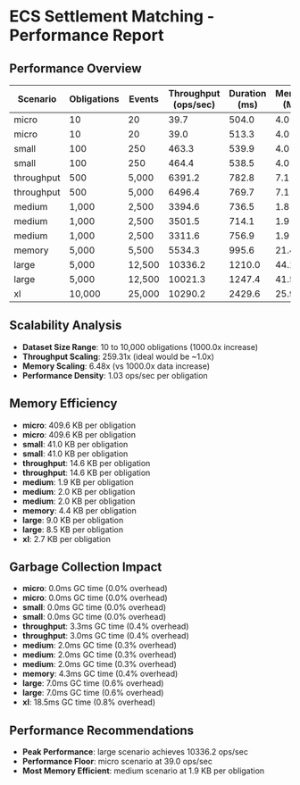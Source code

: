 # ECS Settlement Matching - Performance Report

## Performance Overview

| Scenario | Obligations | Events | Throughput (ops/sec) | Duration (ms) | Memory (MB) |
|----------|-------------|---------|---------------------|---------------|-------------|
| micro    |         10 |     20 |               39.7 |        504.0 |        4.0 |
| micro    |         10 |     20 |               39.0 |        513.3 |        4.0 |
| small    |        100 |    250 |              463.3 |        539.9 |        4.0 |
| small    |        100 |    250 |              464.4 |        538.5 |        4.0 |
| throughput |        500 |  5,000 |             6391.2 |        782.8 |        7.1 |
| throughput |        500 |  5,000 |             6496.4 |        769.7 |        7.1 |
| medium   |      1,000 |  2,500 |             3394.6 |        736.5 |        1.8 |
| medium   |      1,000 |  2,500 |             3501.5 |        714.1 |        1.9 |
| medium   |      1,000 |  2,500 |             3311.6 |        756.9 |        1.9 |
| memory   |      5,000 |  5,500 |             5534.3 |        995.6 |       21.4 |
| large    |      5,000 | 12,500 |            10336.2 |       1210.0 |       44.1 |
| large    |      5,000 | 12,500 |            10021.3 |       1247.4 |       41.5 |
| xl       |     10,000 | 25,000 |            10290.2 |       2429.6 |       25.9 |

## Scalability Analysis

- **Dataset Size Range**: 10 to 10,000 obligations (1000.0x increase)
- **Throughput Scaling**: 259.31x (ideal would be ~1.0x)
- **Memory Scaling**: 6.48x (vs 1000.0x data increase)
- **Performance Density**: 1.03 ops/sec per obligation

## Memory Efficiency

- **micro**: 409.6 KB per obligation
- **micro**: 409.6 KB per obligation
- **small**: 41.0 KB per obligation
- **small**: 41.0 KB per obligation
- **throughput**: 14.6 KB per obligation
- **throughput**: 14.6 KB per obligation
- **medium**: 1.9 KB per obligation
- **medium**: 2.0 KB per obligation
- **medium**: 2.0 KB per obligation
- **memory**: 4.4 KB per obligation
- **large**: 9.0 KB per obligation
- **large**: 8.5 KB per obligation
- **xl**: 2.7 KB per obligation

## Garbage Collection Impact

- **micro**: 0.0ms GC time (0.0% overhead)
- **micro**: 0.0ms GC time (0.0% overhead)
- **small**: 0.0ms GC time (0.0% overhead)
- **small**: 0.0ms GC time (0.0% overhead)
- **throughput**: 3.3ms GC time (0.4% overhead)
- **throughput**: 3.0ms GC time (0.4% overhead)
- **medium**: 2.0ms GC time (0.3% overhead)
- **medium**: 2.0ms GC time (0.3% overhead)
- **medium**: 2.0ms GC time (0.3% overhead)
- **memory**: 4.3ms GC time (0.4% overhead)
- **large**: 7.0ms GC time (0.6% overhead)
- **large**: 7.0ms GC time (0.6% overhead)
- **xl**: 18.5ms GC time (0.8% overhead)

## Performance Recommendations

- **Peak Performance**: large scenario achieves 10336.2 ops/sec
- **Performance Floor**: micro scenario at 39.0 ops/sec
- **Most Memory Efficient**: medium scenario at 1.9 KB per obligation